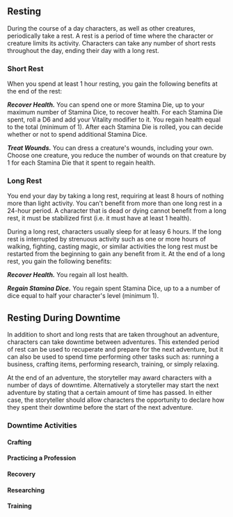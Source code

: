 ## Resting
During the course of a day characters, as well as other creatures, periodically
take a rest. A rest is a period of time where the character or creature limits
its activity. Characters can take any number of short rests throughout the day,
ending their day with a long rest.

### Short Rest
When you spend at least 1 hour resting, you gain the following benefits at the
end of the rest:

___Recover Health.___ You can spend one or more Stamina Die, up to your maximum
number of Stamina Dice, to recover health. For each Stamina Die spent, roll a D6
and add your Vitality modifier to it. You regain health equal to the total
(minimum of 1). After each Stamina Die is rolled, you can decide whether or not
to spend additional Stamina Dice.

___Treat Wounds.___ You can dress a creature's wounds, including your own.
Choose one creature, you reduce the number of wounds on that creature by 1 for
each Stamina Die that it spent to regain health.

### Long Rest
You end your day by taking a long rest, requiring at least 8 hours of nothing
more than light activity. You can't benefit from more than one long rest in a
24-hour period. A character that is dead or dying cannot benefit from a long
rest, it must be stabilized first (i.e. it must have at least 1 health).

During a long rest, characters usually sleep for at leasy 6 hours. If the long
rest is interrupted by strenuous activity such as one or more hours of walking,
fighting, casting magic, or similar activities the long rest must be restarted
from the beginning to gain any benefit from it. At the end of a long rest, you
gain the following benefits:

___Recover Health.___ You regain all lost health.

___Regain Stamina Dice.___ You regain spent Stamina Dice, up to a a number of
dice equal to half your character's level (minimum 1).

## Resting During Downtime
In addition to short and long rests that are taken throughout an adventure,
characters can take downtime between adventures. This extended period of rest
can be used to recuperate and prepare for the next adventure, but it can also be
used to spend time performing other tasks such as: running a business, crafting
items, performing research, training, or simply relaxing.

At the end of an adventure, the storyteller may award characters with a number
of days of downtime. Alternatively a storyteller may start the next adventure by
stating that a certain amount of time has passed. In either case, the
storyteller should allow characters the opportunity to declare how they spent
their downtime before the start of the next adventure.

### Downtime Activities

#### Crafting

#### Practicing a Profession

#### Recovery

#### Researching

#### Training